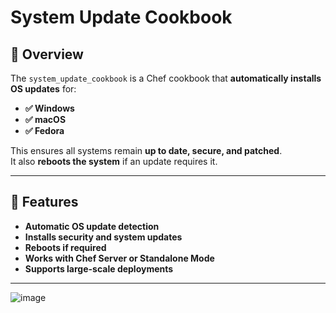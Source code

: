 # System Update Cookbook

## 📌 Overview
The `system_update_cookbook` is a Chef cookbook that **automatically installs OS updates** for:
- **✅ Windows**
- **✅ macOS**
- **✅ Fedora**

This ensures all systems remain **up to date, secure, and patched**.  
It also **reboots the system** if an update requires it.

---

## 🚀 Features
- **Automatic OS update detection**
- **Installs security and system updates**
- **Reboots if required**
- **Works with Chef Server or Standalone Mode**
- **Supports large-scale deployments**

---
![image](https://github.com/user-attachments/assets/c683340f-eef9-46b2-8361-575ce1730838)
